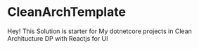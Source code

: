# CleanArchTemplate
Hey! This Solution is starter for My dotnetcore projects in Clean Architucture DP with Reactjs for UI



